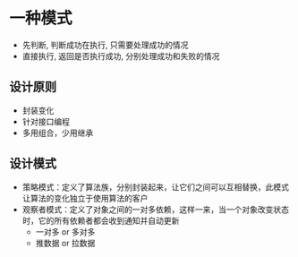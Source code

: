 # 一种模式
- 先判断, 判断成功在执行, 只需要处理成功的情况
- 直接执行, 返回是否执行成功, 分别处理成功和失败的情况


## 设计原则
- 封装变化
- 针对接口编程
- 多用组合，少用继承

## 设计模式
- 策略模式：定义了算法族，分别封装起来，让它们之间可以互相替换，此模式让算法的变化独立于使用算法的客户
- 观察者模式：定义了对象之间的一对多依赖，这样一来，当一个对象改变状态时，它的所有依赖者都会收到通知并自动更新
  - 一对多 or 多对多
  - 推数据 or 拉数据

